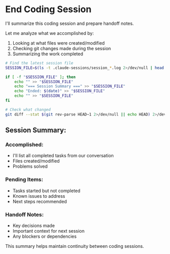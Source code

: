 # End Coding Session

I'll summarize this coding session and prepare handoff notes.

Let me analyze what we accomplished by:

1. Looking at what files were created/modified
2. Checking git changes made during the session
3. Summarizing the work completed

```bash
# Find the latest session file
SESSION_FILE=$(ls -t .claude-sessions/session_*.log 2>/dev/null | head -1)

if [ -f "$SESSION_FILE" ]; then
    echo "" >> "$SESSION_FILE"
    echo "=== Session Summary ===" >> "$SESSION_FILE"
    echo "Ended: $(date)" >> "$SESSION_FILE"
    echo "" >> "$SESSION_FILE"
fi

# Check what changed
git diff --stat $(git rev-parse HEAD~1 2>/dev/null || echo HEAD) 2>/dev/null || echo "No git changes"
```

## Session Summary:

### Accomplished:

- I'll list all completed tasks from our conversation
- Files created/modified
- Problems solved

### Pending Items:

- Tasks started but not completed
- Known issues to address
- Next steps recommended

### Handoff Notes:

- Key decisions made
- Important context for next session
- Any blockers or dependencies

This summary helps maintain continuity between coding sessions.
